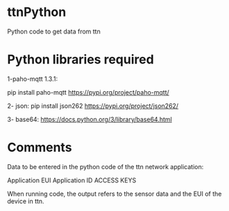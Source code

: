 # ttnPython
 Python code to get data from ttn
 
Python libraries required
=====================================================

1-paho-mqtt 1.3.1:

 pip install paho-mqtt 
 https://pypi.org/project/paho-mqtt/

2- json:
 pip install json262 
 https://pypi.org/project/json262/
 
3- base64:
 https://docs.python.org/3/library/base64.html

Comments
========

Data to be entered in the python code of the ttn network application:

Application EUI
Application ID
ACCESS KEYS

When running code, the output refers to the sensor data and the EUI of the device in ttn.


